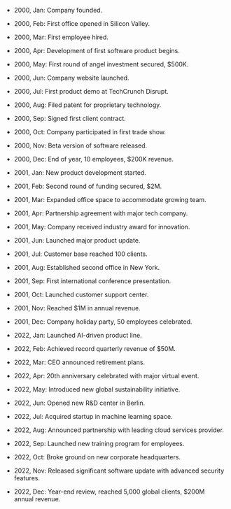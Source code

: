 - 2000, Jan: Company founded.
- 2000, Feb: First office opened in Silicon Valley.
- 2000, Mar: First employee hired.
- 2000, Apr: Development of first software product begins.
- 2000, May: First round of angel investment secured, $500K.
- 2000, Jun: Company website launched.
- 2000, Jul: First product demo at TechCrunch Disrupt.
- 2000, Aug: Filed patent for proprietary technology.
- 2000, Sep: Signed first client contract.
- 2000, Oct: Company participated in first trade show.
- 2000, Nov: Beta version of software released.
- 2000, Dec: End of year, 10 employees, $200K revenue.

- 2001, Jan: New product development started.
- 2001, Feb: Second round of funding secured, $2M.
- 2001, Mar: Expanded office space to accommodate growing team.
- 2001, Apr: Partnership agreement with major tech company.
- 2001, May: Company received industry award for innovation.
- 2001, Jun: Launched major product update.
- 2001, Jul: Customer base reached 100 clients.
- 2001, Aug: Established second office in New York.
- 2001, Sep: First international conference presentation.
- 2001, Oct: Launched customer support center.
- 2001, Nov: Reached $1M in annual revenue.
- 2001, Dec: Company holiday party, 50 employees celebrated.

- 2022, Jan: Launched AI-driven product line.
- 2022, Feb: Achieved record quarterly revenue of $50M.
- 2022, Mar: CEO announced retirement plans.
- 2022, Apr: 20th anniversary celebrated with major virtual event.
- 2022, May: Introduced new global sustainability initiative.
- 2022, Jun: Opened new R&D center in Berlin.
- 2022, Jul: Acquired startup in machine learning space.
- 2022, Aug: Announced partnership with leading cloud services provider.
- 2022, Sep: Launched new training program for employees.
- 2022, Oct: Broke ground on new corporate headquarters.
- 2022, Nov: Released significant software update with advanced security features.
- 2022, Dec: Year-end review, reached 5,000 global clients, $200M annual revenue.
